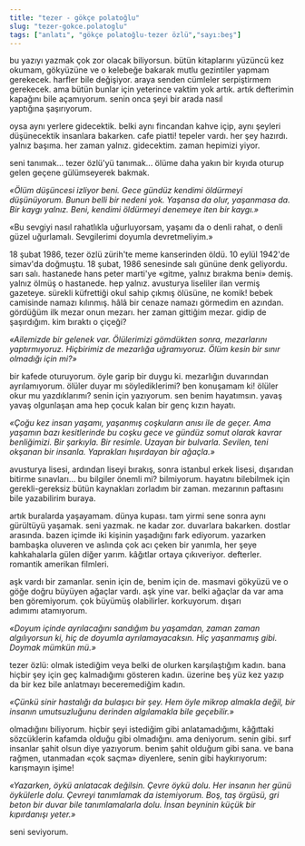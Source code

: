 ```yaml
---
title: "tezer - gökçe polatoğlu"
slug: "tezer-gokce.polatoglu"
tags: ["anlatı", "gökçe polatoğlu-tezer özlü","sayı:beş"]
---
```


bu yazıyı yazmak çok zor olacak biliyorsun. bütün kitaplarını yüzüncü
kez okumam, gökyüzüne ve o kelebeğe bakarak mutlu gezintiler yapmam
gerekecek. harfler bile değişiyor. araya senden cümleler serpiştirmem
gerekecek. ama bütün bunlar için yeterince vaktim yok artık. artık
defterimin kapağını bile açamıyorum. senin onca şeyi bir arada nasıl
yaptığına şaşırıyorum.

oysa aynı yerlere gidecektik. belki aynı fincandan kahve içip, aynı
şeyleri düşünecektik insanlara bakarken. cafe piatti! tepeler vardı. her
şey hazırdı. yalnız başıma. her zaman yalnız. gidecektim. zaman
hepimizi yiyor.

seni tanımak... tezer özlü'yü tanımak... ölüme daha yakın bir kıyıda
oturup gelen geçene gülümseyerek bakmak.

*«Ölüm düşüncesi izliyor beni. Gece gündüz kendimi öldürmeyi
düşünüyorum. Bunun belli bir nedeni yok. Yaşansa da olur, yaşanmasa da.
Bir kaygı yalnız. Beni, kendimi öldürmeyi denemeye iten bir kaygı.»*

«Bu sevgiyi nasıl rahatlıkla uğurluyorsam, yaşamı da o denli rahat, o
denli güzel uğurlamalı. Sevgilerimi doyumla devretmeliyim.»

18 şubat 1986, tezer özlü zürih'te meme kanserinden öldü. 10 eylül
1942'de simav'da doğmuştu. 18 şubat, 1986 senesinde salı gününe denk
geliyordu. sarı salı. hastanede hans peter marti'ye «gitme, yalnız
bırakma beni» demiş. yalnız ölmüş o hastanede. hep yalnız. avusturya
liseliler ilan vermiş gazeteye. sürekli küfrettiği okul sahip çıkmış
ölüsüne, ne komik! bebek camisinde namazı kılınmış. hâlâ bir cenaze
namazı görmedim en azından. gördüğüm ilk mezar onun mezarı. her zaman
gittiğim mezar. gidip de şaşırdığım. kim bıraktı o çiçeği?

*«Ailemizde bir gelenek var. Ölülerimizi gömdükten sonra, mezarlarını
yaptırmıyoruz. Hiçbirimiz de mezarlığa uğramıyoruz. Ölüm kesin bir sınır
olmadığı için mi?»*

bir kafede oturuyorum. öyle garip bir duygu ki. mezarlığın duvarından
ayrılamıyorum. ölüler duyar mı söylediklerimi? ben konuşamam ki! ölüler
okur mu yazdıklarımı? senin için yazıyorum. sen benim hayatımsın. yavaş
yavaş olgunlaşan ama hep çocuk kalan bir genç kızın hayatı.

*«Çoğu kez insan yaşamı, yaşanmış coşkuların anısı ile de geçer. Ama
yaşamın bazı kesitlerinde bu coşku gece ve gündüz somut olarak kavrar
benliğimizi. Bir şarkıyla. Bir resimle. Uzayan bir bulvarla. Sevilen,
teni okşanan bir insanla. Yaprakları hışırdayan bir ağaçla.»*

avusturya lisesi, ardından liseyi bırakış, sonra istanbul erkek lisesi,
dışarıdan bitirme sınavları... bu bilgiler önemli mi? bilmiyorum.
hayatını bilebilmek için gerekli-gereksiz bütün kaynakları zorladım bir
zaman. mezarının paftasını bile yazabilirim buraya.

artık buralarda yaşayamam. dünya kupası. tam yirmi sene sonra aynı
gürültüyü yaşamak. seni yazmak. ne kadar zor. duvarlara bakarken.
dostlar arasında. bazen içimde iki kişinin yaşadığını fark ediyorum.
yazarken bambaşka oluveren ve aslında çok acı çeken bir yanımla, her
şeye kahkahalarla gülen diğer yarım. kâğıtlar ortaya çıkıveriyor.
defterler. romantik amerikan filmleri.

aşk vardı bir zamanlar. senin için de, benim için de. masmavi gökyüzü ve
o göğe doğru büyüyen ağaçlar vardı. aşk yine var. belki ağaçlar da var
ama ben göremiyorum. çok büyümüş olabilirler. korkuyorum. dışarı
adımımı atamıyorum.

*«Doyum içinde ayrılacağını sandığım bu yaşamdan, zaman zaman
algılıyorsun ki, hiç de doyumla ayrılamayacaksın. Hiç yaşanmamış gibi.
Doymak mümkün mü.»*

tezer özlü: olmak istediğim veya belki de olurken karşılaştığım kadın.
bana hiçbir şey için geç kalmadığımı gösteren kadın. üzerine beş yüz kez
yazıp da bir kez bile anlatmayı beceremediğim kadın.

*«Çünkü sinir hastalığı da bulaşıcı bir şey. Hem öyle mikrop almakla
değil, bir insanın umutsuzluğunu derinden algılamakla bile geçebilir.»*

olmadığını biliyorum. hiçbir şeyi istediğim gibi anlatamadığımı,
kâğıttaki sözcüklerin kafamda olduğu gibi olmadığını. ama deniyorum.
senin gibi. sırf insanlar şahit olsun diye yazıyorum. benim şahit
olduğum gibi sana. ve bana rağmen, utanmadan «çok saçma» diyenlere,
senin gibi haykırıyorum: karışmayın işime!

*«Yazarken, öykü anlatacak değilsin. Çevre öykü dolu. Her insanın her
günü öykülerle dolu. Çevreyi tanımlamak da istemiyorum. Boş, taş örgüsü,
gri beton bir duvar bile tanımlamalarla dolu. İnsan beyninin küçük bir
kıpırdanışı yeter.»*

seni seviyorum.

